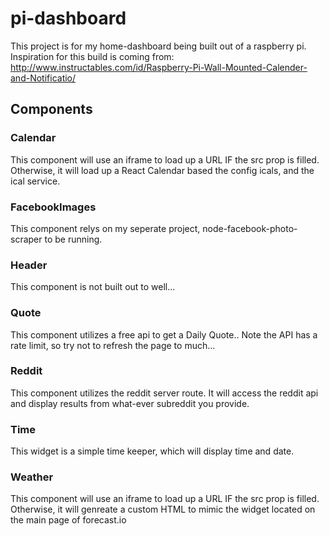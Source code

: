 # pi-dashboard

This project is for my home-dashboard being built out of a raspberry pi.  Inspiration for this build is coming from: http://www.instructables.com/id/Raspberry-Pi-Wall-Mounted-Calender-and-Notificatio/


## Components

### Calendar

This component will use an iframe to load up a URL IF the src prop is filled.  Otherwise, it will load up a React Calendar based the config icals, and the ical service.

### FacebookImages

This component relys on my seperate project, node-facebook-photo-scraper to be running.

### Header

This component is not built out to well...

### Quote

This component utilizes a free api to get a Daily Quote.. Note the API has a rate limit, so try not to refresh the page to much...

### Reddit

This component utilizes the reddit server route.  It will access the reddit api and display results from what-ever subreddit you provide.

### Time

This widget is a simple time keeper, which will display time and date.

### Weather

This component will use an iframe to load up a URL IF the src prop is filled.  Otherwise, it will genreate a custom HTML to mimic the widget located on the main page of forecast.io